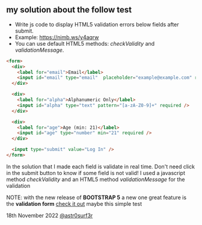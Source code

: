 ## my solution about the follow test

* Write js code to display HTML5 validation errors below fields after submit.
* Example: https://nimb.ws/y4aqrw
* You can use default HTML5 methods: *checkValidity* and *validationMessage*.

```html
<form>
  <div>
    <label for="email">Email</label>
    <input id="email" type="email"  placeholder="example@example.com" required />
  </div>

  <div>
    <label for="alpha">Alphanumeric Only</label>
    <input id="alpha" type="text" pattern="[a-zA-Z0-9]+" required />
  </div>

  <div>
    <label for="age">Age (min: 21)</label>
    <input id="age" type="number" min="21" required />
  </div>

  <input type="submit" value="Log In" />
</form>
```

In the solution that I made each field is validate in real time. Don't need click in the submit button to know if some field is not valid! I used a javascript method *checkValidity* and an HTML5 method *validationMessage* for the validation

NOTE: with the new release of **BOOTSTRAP 5** a new one great feature is the **validation form** [check it out](https://getbootstrap.com/docs/5.0/forms/validation/) maybe this simple test

18th November 2022
[@astr0surf3r](https://github.com/Astr0surf3r)